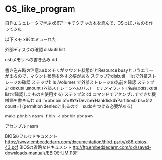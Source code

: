 # OS_like_program
自作エミュレータで学ぶx86アーキテクチャの本を読んで、OSっぽいものを作ってみた


以下メモ
x86エミューれた

外部ディスクの確認
diskutil list

usbメモリへの書き込み
dd

書き込み時の注意:usbメモリがマウント状態だとResource busyというエラーが出るので、マウント状態を外す必要がある
ステップ?:diskutil　listで外部ストレージの確認
ステップ1: ls /Volumes で外部ストレージの名前を確認
ステップ2: diskutil umount (外部ストレージへのパス)　でアンマウント (名前はdisukutil　listで確認したものを使用する)
ステップ3:  dd コマンドでアセンブルでできた機械語を書き込む
	dd if=pbr.bin of=¥¥?¥Device¥Harddisk4¥Partition0 bs=512 count=1 (permition deniedと出るので　sudoをつける必要がある)

make pbr.bin
nasm -f bin -o pbr.bin pbr.asm

アセンブル
nasm

BIOSのフルなドキュメント
https://www.embeddedarm.com/documentation/third-party/x86-ebios-43.pdf
BIOSの省略なドキュメント
ftp://ftp.embeddedarm.com/old/saved-downloads-manuals/EBIOS-UM.PDF
